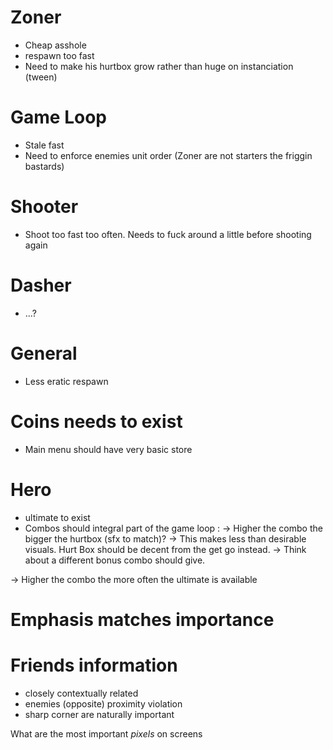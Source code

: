 # Zoner
- Cheap asshole
- respawn too fast
- Need to make his hurtbox grow rather than huge on instanciation (tween)

# Game Loop
- Stale fast
- Need to enforce enemies unit order (Zoner are not starters the friggin bastards)

# Shooter
- Shoot too fast too often. Needs to fuck around a little before shooting again

# Dasher
- ...?

# General
- Less eratic respawn

# Coins needs to exist
- Main menu should have very basic store

# Hero
- ultimate to exist
- Combos should integral part of the game loop :
-> Higher the combo the bigger the hurtbox (sfx to match)?
  -> This makes less than desirable visuals. Hurt Box should be decent from the get go instead.
  -> Think about a different bonus combo should give.

-> Higher the combo the more often the ultimate is available

# Emphasis matches importance
# Friends information
- closely contextually related
- enemies (opposite) proximity violation
- sharp corner are naturally important

What are the most important *pixels* on screens
